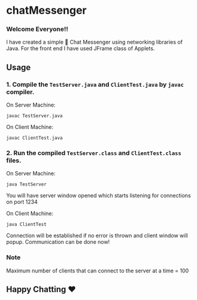 # chatMessenger
### Welcome Everyone!!


I have created a simple 💬 Chat Messenger using networking libraries of Java. For the front end I have used JFrame class of Applets.

## Usage
### 1. Compile the `TestServer.java` and `ClientTest.java` by `javac` compiler. 
On Server Machine:
```shell
javac TestServer.java
```
On Client Machine:
```shell
javac ClientTest.java
```

### 2. Run the compiled `TestServer.class` and `ClientTest.class` files.
On Server Machine:
```shell
java TestServer
```
You will have server window opened which starts listening for connections on port 1234


On Client Machine:
```shell
java ClientTest
```
Connection will be established if no error is thrown and client window will popup.
Communication can be done now!


### Note
Maximum number of clients that can connect to the server at a time = 100


## Happy Chatting ♥️
